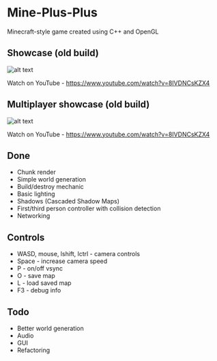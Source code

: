 # Mine-Plus-Plus
Minecraft-style game created using C++ and OpenGL

## Showcase (old build)
![alt text](http://i.imgur.com/0QIrXexh.gif)

Watch on YouTube - https://www.youtube.com/watch?v=8IVDNCsKZX4

## Multiplayer showcase (old build)
![alt text](http://i.imgur.com/4Sg0byVh.gif)

Watch on YouTube - https://www.youtube.com/watch?v=8IVDNCsKZX4

## Done
- Chunk render
- Simple world generation
- Build/destroy mechanic
- Basic lighting 
- Shadows (Cascaded Shadow Maps)
- First/third person controller with collision detection
- Networking

## Controls
- WASD, mouse, lshift, lctrl - camera controls
- Space - increase camera speed
- P - on/off vsync
- O - save map
- L - load saved map
- F3 - debug info

## Todo
- Better world generation
- Audio
- GUI
- Refactoring
